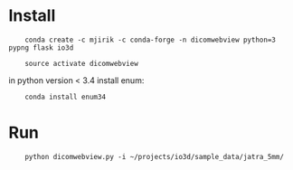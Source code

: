 

# Install

        conda create -c mjirik -c conda-forge -n dicomwebview python=3 pypng flask io3d
        
        source activate dicomwebview

in python version < 3.4  install enum:

        conda install enum34

# Run

        python dicomwebview.py -i ~/projects/io3d/sample_data/jatra_5mm/

